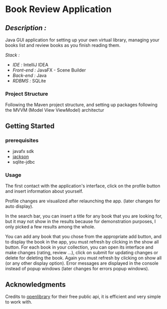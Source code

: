 # Book Review Application

## ***Description :***

Java GUI application for setting up your own virtual library, managing your books list and review books as you finish reading them.

*Stack :*

* *IDE :* IntelliJ IDEA
* *Front-end :* JavaFX - Scene Builder
* *Back-end :* Java
* *RDBMS :* SQLite

### Project Structure

Following the Maven project structure, and setting up packages following the MVVM (Model View ViewModel) architectur

## Getting Started

### **prerequisites**

* javafx sdk
* [jackson](https://jar-download.com/artifacts/com.fasterxml.jackson.core)
* sqlite-jdbc

### **Usage**

The first contact with the application's interface, click on the profile button and insert information about yourself.

Profile changes are visualized after relaunching the app. (later changes for auto display).

In the search bar, you can insert a title for any book that you are looking for, but it may not show in the results because for demonstration purposes, I only picked a few results among the whole.

You can add any book that you chose from the appropriate add button, and to display the book in the app, you must refresh by clicking in the show all button.
For each book in your collection, you can open its interface and make changes (rating, review ...), click on submit for updating changes or delete for deleting the book.
Again you must refresh by clicking on show all (or any other display option).
Error messages are displayed in the console instead of popup windows (later changes for errors popup windows).

## Acknowledgments

Credits to [openlibrary](openlibrary.org) for their free public api, it is efficient and very simple to work with.
